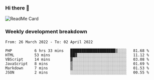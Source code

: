 ### Hi there 👋

<!--
**itzcy/itzcy** is a ✨ _special_ ✨ repository because its `README.md` (this file) appears on your GitHub profile.

Here are some ideas to get you started:

- 🔭 I’m currently working on ...
- 🌱 I’m currently learning ...
- 👯 I’m looking to collaborate on ...
- 🤔 I’m looking for help with ...
- 💬 Ask me about ...
- 📫 How to reach me: ...
- 😄 Pronouns: ...
- ⚡ Fun fact: ...
-->
![ReadMe Card](https://github-readme-stats.vercel.app/api?username=itzcy&show_icons=true&title_color=2d3198&icon_color=797cb8&text_color=24292e&bg_color=f6f8fa)

### Weekly development breakdown
<!--START_SECTION:waka-->

```text
From: 26 March 2022 - To: 02 April 2022

PHP          6 hrs 33 mins   ████████████████████▒░░░░   81.68 %
HTML         53 mins         ██▓░░░░░░░░░░░░░░░░░░░░░░   11.12 %
VBScript     14 mins         ▓░░░░░░░░░░░░░░░░░░░░░░░░   03.08 %
JavaScript   8 mins          ▒░░░░░░░░░░░░░░░░░░░░░░░░   01.69 %
Markdown     7 mins          ▒░░░░░░░░░░░░░░░░░░░░░░░░   01.53 %
JSON         2 mins          ░░░░░░░░░░░░░░░░░░░░░░░░░   00.55 %
```

<!--END_SECTION:waka-->

